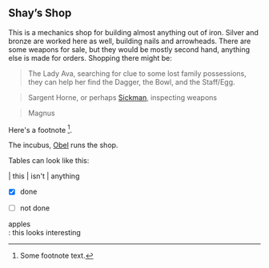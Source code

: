 ## Shay’s Shop

This is a mechanics shop for building almost anything out of iron. Silver and bronze are worked here as well, building nails and arrowheads. There are some weapons for sale, but they would be mostly second hand, anything else is made for orders. Shopping there might be:

> The Lady Ava, searching for clue to some lost family possessions, they can help her find the Dagger, the Bowl, and the Staff/Egg.

> Sargent Horne, or perhaps [Sickman](/p/sickman), inspecting weapons

> Magnus

 Here's a footnote [^1].

[^1]: Some footnote text.

The incubus, [Obel](/p/obel "*This*: Guy slapps") runs the shop.

Tables can look like this:

| this 
| isn't 
| anything

<!-- task list -->
* [x] done
* [ ] not done


apples  
 : this looks interesting
